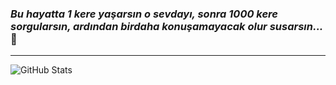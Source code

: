 <h3><i>Bu hayatta 1 kere yaşarsın o sevdayı, sonra 1000 kere sorgularsın, ardından birdaha konuşamayacak olur susarsın... </i>🥀</h3>

<hr>

![GitHub Stats](https://github-readme-stats.vercel.app/api?username=yavuzthedracula&show_icons=true&icon_color=ff0051&theme=dark&bg_color=000&border_color=aeaeae)
